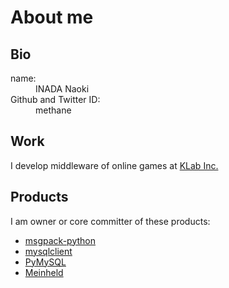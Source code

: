# About me

## Bio

<dl>
<dt>name:</dt>
<dd>INADA Naoki</dd>
<dt>Github and Twitter ID:</dt>
<dd>methane</dd>
</dl>

## Work

I develop middleware of online games at [KLab Inc.](http://www.klab.com/)

## Products

I am owner or core committer of these products:

* [msgpack-python](https://github.com/msgpack/msgpack-python)
* [mysqlclient](https://github.com/PyMySQL/mysqlclient)
* [PyMySQL](https://github.com/PyMySQL/PyMySQL)
* [Meinheld](https://github.com/mopemope/meinheld)
